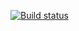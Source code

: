 [![Build status](https://ci.appveyor.com/api/projects/status/d7vhnj8agn6rs054?svg=true)](https://ci.appveyor.com/project/maxnovnn/cardorder)